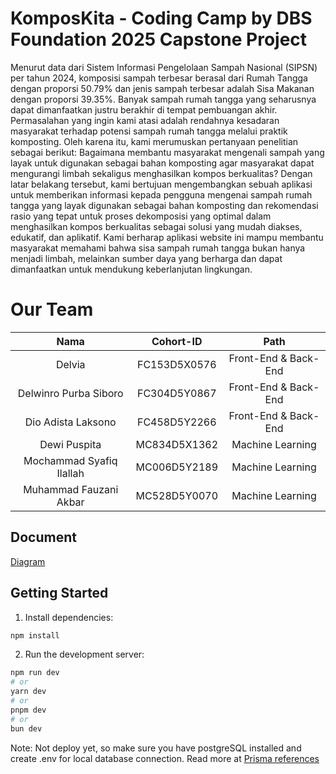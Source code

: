 # KomposKita - Coding Camp by DBS Foundation 2025 Capstone Project

Menurut data dari Sistem Informasi Pengelolaan Sampah Nasional (SIPSN) per tahun 2024, komposisi sampah terbesar berasal dari Rumah Tangga dengan proporsi 50.79% dan jenis sampah terbesar adalah Sisa Makanan dengan proporsi 39.35%. Banyak sampah rumah tangga yang seharusnya dapat dimanfaatkan justru berakhir di tempat pembuangan akhir. Permasalahan yang ingin kami atasi adalah rendahnya kesadaran masyarakat terhadap potensi sampah rumah tangga melalui praktik komposting. Oleh karena itu, kami merumuskan pertanyaan penelitian sebagai berikut: Bagaimana membantu masyarakat mengenali sampah yang layak untuk digunakan sebagai bahan komposting agar masyarakat dapat mengurangi limbah sekaligus menghasilkan kompos berkualitas?
Dengan latar belakang tersebut, kami bertujuan mengembangkan sebuah aplikasi untuk memberikan informasi kepada pengguna mengenai sampah rumah tangga yang layak digunakan sebagai bahan komposting dan rekomendasi rasio yang tepat untuk proses dekomposisi yang optimal dalam menghasilkan kompos berkualitas sebagai solusi yang mudah diakses, edukatif, dan aplikatif. Kami berharap aplikasi website ini mampu membantu masyarakat memahami bahwa sisa sampah rumah tangga bukan hanya menjadi limbah, melainkan sumber daya yang berharga dan dapat dimanfaatkan untuk mendukung keberlanjutan lingkungan.

# Our Team

|           Nama           |  Cohort-ID   |         Path         |
| :----------------------: | :----------: | :------------------: |
|          Delvia          | FC153D5X0576 | Front-End & Back-End |
|  Delwinro Purba Siboro   | FC304D5Y0867 | Front-End & Back-End |
|    Dio Adista Laksono    | FC458D5Y2266 | Front-End & Back-End |
|       Dewi Puspita       | MC834D5X1362 |   Machine Learning   |
| Mochammad Syafiq Ilallah | MC006D5Y2189 |   Machine Learning   |
|  Muhammad Fauzani Akbar  | MC528D5Y0070 |   Machine Learning   |


## Document
[Diagram](https://lucid.app/lucidchart/ab313aaf-7721-4e5d-b152-9922590b0fc4/edit?invitationId=inv_0a6fb606-cbd8-415b-8724-0420527cd591)

## Getting Started
1. Install dependencies:
```bash
npm install
```

2. Run the development server:

```bash
npm run dev
# or
yarn dev
# or
pnpm dev
# or
bun dev
```

Note: Not deploy yet, so make sure you have postgreSQL installed and create .env for local database connection. Read more at [Prisma references](https://www.prisma.io/docs/orm/reference/connection-urls)
